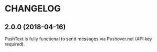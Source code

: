 # CHANGELOG

## 2.0.0 (2018-04-16)
PushText is fully functional to send messages via Pushover.net (API key required).  
